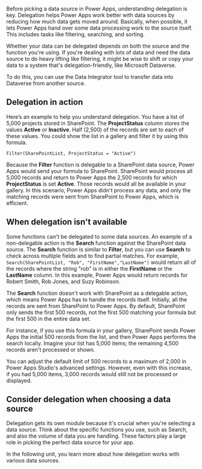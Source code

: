 Before picking a data source in Power Apps, understanding delegation is key. Delegation helps Power Apps work better with data sources by reducing how much data gets moved around. Basically, when possible, it lets Power Apps hand over some data processing work to the source itself. This includes tasks like filtering, searching, and sorting.

Whether your data can be delegated depends on both the source and the function you're using. If you're dealing with lots of data and need the data source to do heavy lifting like filtering, it might be wise to shift or copy your data to a system that's delegation-friendly, like Microsoft Dataverse.

To do this, you can use the Data Integrator tool to transfer data into Dataverse from another source.

## Delegation in action

Here’s an example to help you understand delegation. You have a list of 5,000 projects stored in SharePoint. The **ProjectStatus**
column stores the values **Active** or **Inactive**. Half (2,500) of
the records are set to each of these values. You could show the list in
a gallery and filter it by using this formula.

`Filter(SharePointList, ProjectStatus = "Active")`

Because the **Filter** function is delegable to a SharePoint data
source, Power Apps would send your formula to SharePoint. SharePoint
would process all 5,000 records and return to Power Apps the 2,500
records for which **ProjectStatus** is set **Active**. Those records
would all be available in your gallery. In this scenario, Power Apps
didn't process any data, and only the matching records were sent from SharePoint to Power Apps, which is efficient.

## When delegation isn't available

Some functions can't be delegated to some data sources. An example of a
non-delegable action is the **Search** function against the SharePoint
data source. The **Search** function is similar to **Filter**, but you
can use **Search** to check across multiple fields and to find partial
matches. For example, `Search(SharePointList, "Rob",
"FirstName","LastName")` would return all of the records where the string
"rob" is in either the **FirstName** or the **LastName** column. In this
example, Power Apps would return records for Robert Smith, Rob Jones, and
Suzy Robinson.

The **Search** function doesn't work with SharePoint as a delegable action, which means Power Apps has to handle the records itself. Initially, all the records are sent from SharePoint to Power Apps. By default, SharePoint only sends the first 500 records, not the first 500 matching your formula but the first 500 in the entire data set.

For instance, if you use this formula in your gallery, SharePoint sends Power Apps the initial 500 records from the list, and then Power Apps performs the search locally. Imagine your list has 5,000 items; the remaining 4,500 records aren't processed or shown.

You can adjust the default limit of 500 records to a maximum of 2,000 in Power Apps Studio's advanced settings. However, even with this increase, if you had 5,000 items, 3,000 records would still not be processed or displayed.

## Consider delegation when choosing a data source

Delegation gets its own module because it's crucial when you're selecting a data source. Think about the specific functions you use, such as Search, and also the volume of data you are handling. These factors play a large role in picking the perfect data source for your app.

In the following unit, you learn more about how delegation works
with various data sources.
